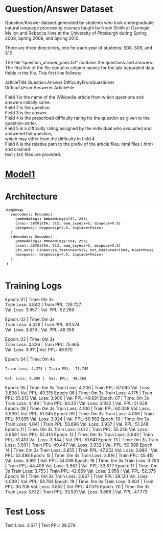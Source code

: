 Question/Answer Dataset
=======================

Question/Answer dataset generated by students who took undergraduate natural language processing courses taught by Noah Smith at Carnegie Mellon and Rebecca Hwa at the University of Pittsburgh during Spring 2008, Spring 2009, and Spring 2010.

There are three directories, one for each year of students: S08, S09, and S10.

The file "question_answer_pairs.txt" contains the questions and answers. The first line of the file contains 
column names for the tab-separated data fields in the file. This first line follows:

ArticleTitle    Question        Answer  DifficultyFromQuestioner        DifficultyFromAnswerer  ArticleFile

Field 1 is the name of the Wikipedia article from which questions and answers initially came.<br />
Field 2 is the question.<br />
Field 3 is the answer.<br />
Field 4 is the prescribed difficulty rating for the question as given to the question-writer. <br />
Field 5 is a difficulty rating assigned by the individual who evaluated and answered the question, <br />
which may differ from the difficulty in field 4.<br />
Field 6 is the relative path to the prefix of the article files. html files (.htm) and cleaned <br />
text (.txt) files are provided.

# [Model1](https://github.com/ganeshkcs/END2/blob/master/S7/Part2/CMU_QA_Dataset.ipynb)

# Architecture

![Neural-Network](https://github.com/ganeshkcs/END2/blob/master/S7/Part2/CMU_QA_Architecture.png)

# Training Logs

Epoch: 01 | Time: 0m 3s <br />
	Train Loss: 4.842 | Train PPL: 126.727 <br />
	 Val. Loss: 3.957 |  Val. PPL:  52.289 <br />
	 
Epoch: 02 | Time: 0m 3s <br />
	Train Loss: 4.426 | Train PPL:  83.574 <br />
	 Val. Loss: 3.879 |  Val. PPL:  48.358 <br />
	 
Epoch: 03 | Time: 0m 3s <br />
	Train Loss: 4.326 | Train PPL:  75.665 <br />
	 Val. Loss: 3.911 |  Val. PPL:  49.970 <br />
	 
Epoch: 04 | Time: 0m 4s

	Train Loss: 4.273 | Train PPL:  71.749
	
	Val. Loss: 3.899 |  Val. PPL:  49.364
Epoch: 05 | Time: 0m 3s
	Train Loss: 4.206 | Train PPL:  67.095
	 Val. Loss: 3.898 |  Val. PPL:  49.315
Epoch: 06 | Time: 0m 3s
	Train Loss: 4.175 | Train PPL:  65.013
	 Val. Loss: 3.906 |  Val. PPL:  49.691
Epoch: 07 | Time: 0m 3s
	Train Loss: 4.149 | Train PPL:  63.351
	 Val. Loss: 3.932 |  Val. PPL:  51.028
Epoch: 08 | Time: 0m 3s
	Train Loss: 4.100 | Train PPL:  60.338
	 Val. Loss: 3.939 |  Val. PPL:  51.345
Epoch: 09 | Time: 0m 3s
	Train Loss: 4.059 | Train PPL:  57.895
	 Val. Loss: 3.924 |  Val. PPL:  50.582
Epoch: 10 | Time: 0m 3s
	Train Loss: 4.041 | Train PPL:  56.896
	 Val. Loss: 3.937 |  Val. PPL:  51.248
Epoch: 11 | Time: 0m 3s
	Train Loss: 4.012 | Train PPL:  55.248
	 Val. Loss: 3.959 |  Val. PPL:  52.413
Epoch: 12 | Time: 0m 3s
	Train Loss: 3.940 | Train PPL:  51.410
	 Val. Loss: 3.944 |  Val. PPL:  51.641
Epoch: 13 | Time: 0m 3s
	Train Loss: 3.901 | Train PPL:  49.447
	 Val. Loss: 3.932 |  Val. PPL:  50.988
Epoch: 14 | Time: 0m 3s
	Train Loss: 3.855 | Train PPL:  47.252
	 Val. Loss: 3.980 |  Val. PPL:  53.498
Epoch: 15 | Time: 0m 4s
	Train Loss: 3.816 | Train PPL:  45.415
	 Val. Loss: 3.991 |  Val. PPL:  54.099
Epoch: 16 | Time: 0m 3s
	Train Loss: 3.793 | Train PPL:  44.406
	 Val. Loss: 3.987 |  Val. PPL:  53.877
Epoch: 17 | Time: 0m 3s
	Train Loss: 3.753 | Train PPL:  42.669
	 Val. Loss: 3.958 |  Val. PPL:  52.375
Epoch: 18 | Time: 0m 3s
	Train Loss: 3.667 | Train PPL:  39.120
	 Val. Loss: 4.039 |  Val. PPL:  56.763
Epoch: 19 | Time: 0m 3s
	Train Loss: 3.603 | Train PPL:  36.706
	 Val. Loss: 3.852 |  Val. PPL:  47.075
Epoch: 20 | Time: 0m 3s
	Train Loss: 3.512 | Train PPL:  33.531
	 Val. Loss: 3.866 |  Val. PPL:  47.773
   
# Test Loss 

 Test Loss: 3.671 | Test PPL:  39.279 
 
